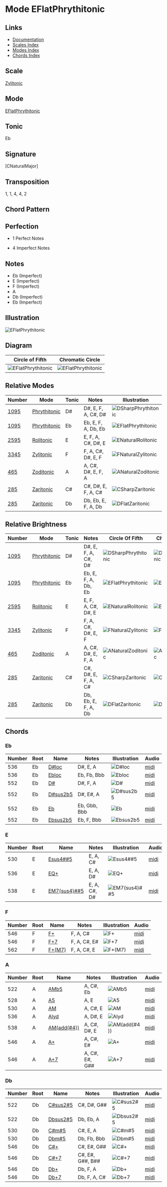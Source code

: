 # Mode EFlatPhrythitonic

## Links

- [Documentation](README.md)
- [Scales Index](Scales.md)
- [Modes Index](Modes.md)
- [Chords Index](Chords.md)

## Scale

[Zylitonic](ScaleZylitonic.md)

## Mode

[EFlatPhrythitonic](ModeEFlatPhrythitonic.md)

## Tonic

Eb

## Signature

[CNaturalMajor]

## Transposition

1, 1, 4, 4, 2

## Chord Pattern



## Perfection

 - 1 Perfect Notes

 - 4 Imperfect Notes

## Notes

- Eb (Imperfect)
- E (Imperfect)
- F (Imperfect)
- A
- Db (Imperfect)
- Eb (Imperfect)

## Illustration

![EFlatPhrythitonic](ModeEFlatPhrythitonic.png)

## Diagram

| Circle of Fifth | Chromatic Circle |
|-----------------|------------------|
| ![EFlatPhrythitonic](CircleOfFifthModeEFlatPhrythitonic.svg) | ![EFlatPhrythitonic](ChromaticCircleModeEFlatPhrythitonic.svg) |
## Relative Modes

| Number | Mode | Tonic | Notes | Illustration |
|--------|------|-------|-------|--------------|
| [1095](https://ianring.com/musictheory/scales/1095) | [Phrythitonic](ModePhrythitonic.md) | D# | D#, E, F, A, C#, D# | ![DSharpPhrythitonic](ModeDSharpPhrythitonic.png) |
| [1095](https://ianring.com/musictheory/scales/1095) | [Phrythitonic](ModePhrythitonic.md) | Eb | Eb, E, F, A, Db, Eb | ![EFlatPhrythitonic](ModeEFlatPhrythitonic.png) |
| [2595](https://ianring.com/musictheory/scales/2595) | [Rolitonic](ModeRolitonic.md) | E | E, F, A, C#, D#, E | ![ENaturalRolitonic](ModeENaturalRolitonic.png) |
| [3345](https://ianring.com/musictheory/scales/3345) | [Zylitonic](ModeZylitonic.md) | F | F, A, C#, D#, E, F | ![FNaturalZylitonic](ModeFNaturalZylitonic.png) |
| [465](https://ianring.com/musictheory/scales/465) | [Zoditonic](ModeZoditonic.md) | A | A, C#, D#, E, F, A | ![ANaturalZoditonic](ModeANaturalZoditonic.png) |
| [285](https://ianring.com/musictheory/scales/285) | [Zaritonic](ModeZaritonic.md) | C# | C#, D#, E, F, A, C# | ![CSharpZaritonic](ModeCSharpZaritonic.png) |
| [285](https://ianring.com/musictheory/scales/285) | [Zaritonic](ModeZaritonic.md) | Db | Db, Eb, E, F, A, Db | ![DFlatZaritonic](ModeDFlatZaritonic.png) |
## Relative Brightness

| Number | Mode | Tonic | Notes | Circle Of Fifth | Chromatic Circle |
|--------|------|-------|-------|-----------------|------------------|
| [1095](https://ianring.com/musictheory/scales/1095) | [Phrythitonic](ModePhrythitonic.md) | D# | D#, E, F, A, C#, D# | ![DSharpPhrythitonic](CircleOfFifthModeDSharpPhrythitonic.svg) | ![DSharpPhrythitonic](ChromaticCircleModeDSharpPhrythitonic.svg) |
| [1095](https://ianring.com/musictheory/scales/1095) | [Phrythitonic](ModePhrythitonic.md) | Eb | Eb, E, F, A, Db, Eb | ![EFlatPhrythitonic](CircleOfFifthModeEFlatPhrythitonic.svg) | ![EFlatPhrythitonic](ChromaticCircleModeEFlatPhrythitonic.svg) |
| [2595](https://ianring.com/musictheory/scales/2595) | [Rolitonic](ModeRolitonic.md) | E | E, F, A, C#, D#, E | ![ENaturalRolitonic](CircleOfFifthModeENaturalRolitonic.svg) | ![ENaturalRolitonic](ChromaticCircleModeENaturalRolitonic.svg) |
| [3345](https://ianring.com/musictheory/scales/3345) | [Zylitonic](ModeZylitonic.md) | F | F, A, C#, D#, E, F | ![FNaturalZylitonic](CircleOfFifthModeFNaturalZylitonic.svg) | ![FNaturalZylitonic](ChromaticCircleModeFNaturalZylitonic.svg) |
| [465](https://ianring.com/musictheory/scales/465) | [Zoditonic](ModeZoditonic.md) | A | A, C#, D#, E, F, A | ![ANaturalZoditonic](CircleOfFifthModeANaturalZoditonic.svg) | ![ANaturalZoditonic](ChromaticCircleModeANaturalZoditonic.svg) |
| [285](https://ianring.com/musictheory/scales/285) | [Zaritonic](ModeZaritonic.md) | C# | C#, D#, E, F, A, C# | ![CSharpZaritonic](CircleOfFifthModeCSharpZaritonic.svg) | ![CSharpZaritonic](ChromaticCircleModeCSharpZaritonic.svg) |
| [285](https://ianring.com/musictheory/scales/285) | [Zaritonic](ModeZaritonic.md) | Db | Db, Eb, E, F, A, Db | ![DFlatZaritonic](CircleOfFifthModeDFlatZaritonic.svg) | ![DFlatZaritonic](ChromaticCircleModeDFlatZaritonic.svg) |

## Chords

### Eb

| Number | Root | Name | Notes | Illustration | Audio |
|--------|------|------|-------|--------------|-------|
| 536 | Eb | [D#loc](ChordDSharpLocrian.md) | D#, E, A | ![D#loc](ChordDSharpLocrianRootPosition.png) | [midi](ChordDSharpLocrianRootPosition.mid) |
| 536 | Eb | [Ebloc](ChordEFlatLocrian.md) | Eb, Fb, Bbb | ![Ebloc](ChordEFlatLocrianRootPosition.png) | [midi](ChordEFlatLocrianRootPosition.mid) |
| 552 | Eb | [D#](ChordDSharpDiminishedFlatThird.md) | D#, F, A | ![D#](ChordDSharpDiminishedFlatThirdRootPosition.png) | [midi](ChordDSharpDiminishedFlatThirdRootPosition.mid) |
| 552 | Eb | [D#sus2b5](ChordDSharpSuspendedSecondFlatFifth.md) | D#, E#, A | ![D#sus2b5](ChordDSharpSuspendedSecondFlatFifthRootPosition.png) | [midi](ChordDSharpSuspendedSecondFlatFifthRootPosition.mid) |
| 552 | Eb | [Eb](ChordEFlatDiminishedFlatThird.md) | Eb, Gbb, Bbb | ![Eb](ChordEFlatDiminishedFlatThirdRootPosition.png) | [midi](ChordEFlatDiminishedFlatThirdRootPosition.mid) |
| 552 | Eb | [Ebsus2b5](ChordEFlatSuspendedSecondFlatFifth.md) | Eb, F, Bbb | ![Ebsus2b5](ChordEFlatSuspendedSecondFlatFifthRootPosition.png) | [midi](ChordEFlatSuspendedSecondFlatFifthRootPosition.mid) |

### E

| Number | Root | Name | Notes | Illustration | Audio |
|--------|------|------|-------|--------------|-------|
| 530 | E | [Esus4##5](ChordENaturalSuspendedFourthDoubleSharpFifth.md) | E, A, C# | ![Esus4##5](ChordENaturalSuspendedFourthDoubleSharpFifthRootPosition.png) | [midi](ChordENaturalSuspendedFourthDoubleSharpFifthRootPosition.mid) |
| 536 | E | [EQ+](ChordENaturalQuartalAugmented.md) | E, A, D# | ![EQ+](ChordENaturalQuartalAugmentedRootPosition.png) | [midi](ChordENaturalQuartalAugmentedRootPosition.mid) |
| 538 | E | [EM7(sus4)##5](ChordENaturalMajorSeventhSuspendedFourthDoubleSharpFifth.md) | E, A, C#, D# | ![EM7(sus4)##5](ChordENaturalMajorSeventhSuspendedFourthDoubleSharpFifthRootPosition.png) | [midi](ChordENaturalMajorSeventhSuspendedFourthDoubleSharpFifthRootPosition.mid) |

### F

| Number | Root | Name | Notes | Illustration | Audio |
|--------|------|------|-------|--------------|-------|
| 546 | F | [F+](ChordFNaturalAugmented.md) | F, A, C# | ![F+](ChordFNaturalAugmentedRootPosition.png) | [midi](ChordFNaturalAugmentedRootPosition.mid) |
| 546 | F | [F+7](ChordFNaturalAugmentedAugmentedSeventh.md) | F, A, C#, E# | ![F+7](ChordFNaturalAugmentedAugmentedSeventhRootPosition.png) | [midi](ChordFNaturalAugmentedAugmentedSeventhRootPosition.mid) |
| 562 | F | [F+(M7)](ChordFNaturalAugmentedMajorSeventh.md) | F, A, C#, E | ![F+(M7)](ChordFNaturalAugmentedMajorSeventhRootPosition.png) | [midi](ChordFNaturalAugmentedMajorSeventhRootPosition.mid) |

### A

| Number | Root | Name | Notes | Illustration | Audio |
|--------|------|------|-------|--------------|-------|
| 522 | A | [AMb5](ChordANaturalMajorFlatFifth.md) | A, C#, Eb | ![AMb5](ChordANaturalMajorFlatFifthRootPosition.png) | [midi](ChordANaturalMajorFlatFifthRootPosition.mid) |
| 528 | A | [A5](ChordANaturalPowerChord.md) | A, E | ![A5](ChordANaturalPowerChordRootPosition.png) | [midi](ChordANaturalPowerChordRootPosition.mid) |
| 530 | A | [AM](ChordANaturalMajor.md) | A, C#, E | ![AM](ChordANaturalMajorRootPosition.png) | [midi](ChordANaturalMajorRootPosition.mid) |
| 536 | A | [Alyd](ChordANaturalLydian.md) | A, D#, E | ![Alyd](ChordANaturalLydianRootPosition.png) | [midi](ChordANaturalLydianRootPosition.mid) |
| 538 | A | [AM(add(#4))](ChordANaturalMajorAddSharpFourth.md) | A, C#, D#, E | ![AM(add(#4))](ChordANaturalMajorAddSharpFourthRootPosition.png) | [midi](ChordANaturalMajorAddSharpFourthRootPosition.mid) |
| 546 | A | [A+](ChordANaturalAugmented.md) | A, C#, E# | ![A+](ChordANaturalAugmentedRootPosition.png) | [midi](ChordANaturalAugmentedRootPosition.mid) |
| 546 | A | [A+7](ChordANaturalAugmentedAugmentedSeventh.md) | A, C#, E#, G## | ![A+7](ChordANaturalAugmentedAugmentedSeventhRootPosition.png) | [midi](ChordANaturalAugmentedAugmentedSeventhRootPosition.mid) |

### Db

| Number | Root | Name | Notes | Illustration | Audio |
|--------|------|------|-------|--------------|-------|
| 522 | Db | [C#sus2#5](ChordCSharpSuspendedSecondSharpFifth.md) | C#, D#, G## | ![C#sus2#5](ChordCSharpSuspendedSecondSharpFifthRootPosition.png) | [midi](ChordCSharpSuspendedSecondSharpFifthRootPosition.mid) |
| 522 | Db | [Dbsus2#5](ChordDFlatSuspendedSecondSharpFifth.md) | Db, Eb, A | ![Dbsus2#5](ChordDFlatSuspendedSecondSharpFifthRootPosition.png) | [midi](ChordDFlatSuspendedSecondSharpFifthRootPosition.mid) |
| 530 | Db | [C#m#5](ChordCSharpMinorSharpFifth.md) | C#, E, A | ![C#m#5](ChordCSharpMinorSharpFifthRootPosition.png) | [midi](ChordCSharpMinorSharpFifthRootPosition.mid) |
| 530 | Db | [Dbm#5](ChordDFlatMinorSharpFifth.md) | Db, Fb, Bbb | ![Dbm#5](ChordDFlatMinorSharpFifthRootPosition.png) | [midi](ChordDFlatMinorSharpFifthRootPosition.mid) |
| 546 | Db | [C#+](ChordCSharpAugmented.md) | C#, E#, G## | ![C#+](ChordCSharpAugmentedRootPosition.png) | [midi](ChordCSharpAugmentedRootPosition.mid) |
| 546 | Db | [C#+7](ChordCSharpAugmentedAugmentedSeventh.md) | C#, E#, G##, B## | ![C#+7](ChordCSharpAugmentedAugmentedSeventhRootPosition.png) | [midi](ChordCSharpAugmentedAugmentedSeventhRootPosition.mid) |
| 546 | Db | [Db+](ChordDFlatAugmented.md) | Db, F, A | ![Db+](ChordDFlatAugmentedRootPosition.png) | [midi](ChordDFlatAugmentedRootPosition.mid) |
| 546 | Db | [Db+7](ChordDFlatAugmentedAugmentedSeventh.md) | Db, F, A, C# | ![Db+7](ChordDFlatAugmentedAugmentedSeventhRootPosition.png) | [midi](ChordDFlatAugmentedAugmentedSeventhRootPosition.mid) |

